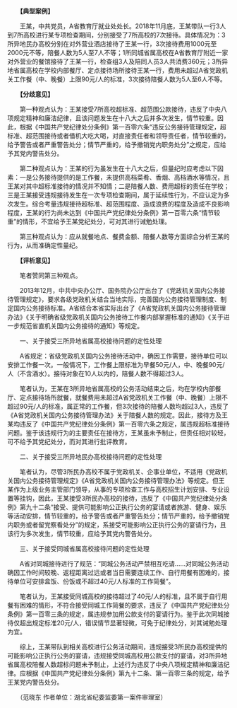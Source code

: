 　　**【典型案例】**

　　王某，中共党员，A省教育厅就业处处长。2018年11月底，王某带队一行3人到7所高校进行某专项检查期间，分别接受了7所高校的7次接待。具体情况为：3所异地民办高校分别在对外营业酒店接待了王某一行，3次接待费用1000元至2000元不等，陪餐人数为5人至7人不等；1所同城省属高校在A省教育厅附近一家对外营业的餐馆接待了王某一行，检查组3人及陪同人员3人共消费360元；3所异地省属高校在学校内部餐厅、定点接待场所接待王某一行，费用未超过A省党政机关工作餐（中、晚餐）上限90元/人的标准，3次接待陪餐人数为5人至6人不等。

　　**【分歧意见】**

　　第一种观点认为：王某接受7所高校超标准、超范围公款接待，违反了中央八项规定精神和廉洁纪律，且该问题发生在十八大之后并多次发生，情节较重。因此，根据《中国共产党纪律处分条例》第一百零六条“违反公务接待管理规定，超标准、超范围接待或者借机大吃大喝，对直接责任者和领导责任者，情节较重的，给予警告或者严重警告处分；情节严重的，给予撤销党内职务处分”之规定，应给予其党内警告处分。

　　第二种观点认为：王某的行为虽发生在十八大之后，但量纪时应考虑以下因素：一是公务接待提供的是工作餐，未提供高档菜肴、香烟、高档酒水等情况，且王某对其中超标准接待的情况并不知情；二是陪餐人数、费用超标的责任在学校；三是王某接受违规接待发生在一次专项检查期间，属于延续性行为，不应认定为多次发生。综合考量违规接待超标准、超范围程度、造成浪费的程度及造成不良影响程度，王某的行为尚未达到《中国共产党纪律处分条例》第一百零六条“情节较重”的情形，不宜给予王某党纪处分，可对其进行诫勉处理。

　　第三种观点认为：应从就餐地点、餐费金额、陪餐人数等方面综合分析王某的行为，从而准确定性量纪。

　　**【评析意见】**

　　笔者赞同第三种观点。

　　2013年12月，中共中央办公厅、国务院办公厅出台了《党政机关国内公务接待管理规定》，要求各级党政机关结合当地实际，完善国内公务接待管理制度、制定国内公务接待标准。A省结合本省实际出台了《A省党政机关国内公务接待管理办法》《关于明确省级党政机关国内公务接待工作餐内部掌握标准的通知》《关于进一步规范省直机关国内公务接待的通知》等规定。

　　一、关于接受三所异地省属高校接待问题的定性处理

　　A省规定：省级党政机关国内公务接待活动中，确因工作需要，接待单位可以安排工作餐一次。一般情况下，工作餐上限标准为早餐50元/人，中、晚餐90元/人（不含酒水）。接待对象在10人以内的，陪餐人数不得超过3人。

　　笔者认为，王某在3所异地省属高校的公务活动结束之后，均在学校内部餐厅、定点接待场所就餐，就餐费用未超过A省党政机关工作餐（中、晚餐）上限不超过90元/人的标准，属正常的工作餐，但3次接待的陪餐人数均超过3人，违反了《A省党政机关国内公务接待管理办法》关于陪餐人数的规定。因此，接待方及王某均违反了《中国共产党纪律处分条例》第一百零六条之规定，属违规超标准接待问题。鉴于该违规行为的主要责任在接待方，王某虽未予制止，但责任相对较轻，可不给予其党纪处分，而对其进行批评教育。

　　二、关于接受三所异地民办高校接待问题的定性处理

　　笔者认为，尽管3所民办高校不属于党政机关、企事业单位，不适用《党政机关国内公务接待管理规定》《A省党政机关国内公务接待管理办法》等规定。但王某作为上级业务主管部门领导，从事的专项检查工作与高校招生计划安排、专业设置等挂钩，因此，王某接受3所民办高校的接待，违反了《中国共产党纪律处分条例》第九十二条“接受、提供可能影响公正执行公务的宴请或者旅游、健身、娱乐等活动安排，情节较重的，给予警告或者严重警告处分；情节严重的，给予撤销党内职务或者留党察看处分”的规定，系接受可能影响公正执行公务的宴请行为，且该行为多次发生，情节较重，应给予其党内警告处分。

　　三、关于接受同城省属高校接待问题的定性处理

　　A省对同城接待进行了规范：“同城公务活动严禁相互吃请……对同城公务活动确因工作时间较晚、返程距离过远或者当日需要连续工作、自行用餐有困难的，接待单位可安排盒饭、份饭或不超过40元/人标准的工作简餐”。

　　笔者认为，王某接受同城高校的接待超过了40元/人的标准，且不属于自行用餐有困难的情形，不符合接受同城工作简餐的要求，违反了《中国共产党纪律处分条例》第一百零三条的规定，属违规参加用公款支付的宴请行为。鉴于此次同城接待仅超出规定标准20元/人，错误情节显著轻微，可免于纪律处分，对其诫勉处理为宜。

　　综上，王某带队到相关高校进行公务活动期间，违规接受3所民办高校提供的可能影响公正执行公务的宴请，违规接受同城高校用公款支付的宴请，对3所异地省属高校陪餐人数超标问题未予制止，上述行为违反了中央八项规定精神和廉洁纪律。应根据《中国共产党纪律处分条例》第九十二条、第一百零三条的规定，给予王某党内警告处分。

　　（范晓东 作者单位：湖北省纪委监委第一案件审理室）